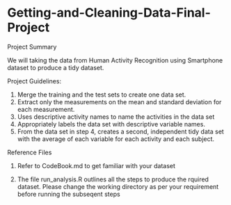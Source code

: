 # Getting-and-Cleaning-Data-Final-Project
Project Summary

We will taking the data from Human Activity Recognition using Smartphone dataset to produce a tidy dataset. 

Project Guidelines:
1) Merge the training and the test sets to create one data set.
2) Extract only the measurements on the mean and standard deviation for each measurement.
3) Uses descriptive activity names to name the activities in the data set
4) Appropriately labels the data set with descriptive variable names.
5) From the data set in step 4, creates a second, independent tidy data set with the average of each variable for each activity and each subject.

Reference Files

1) Refer to CodeBook.md to get familiar with your dataset

2) The file run_analysis.R outlines all the steps to produce the rquired dataset. Please change the working directory as per your requirement before running the subseqent steps

